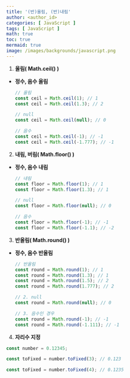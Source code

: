 ```yaml
---
title: '(반)올림, (반)내림'
author: <author_id>
categories: [ JavaScript ]
tags: [ JavaScript ]
math: true
toc: true
mermaid: true
image: /images/backgrounds/javascript.png
---
```


1. **올림( Math.ceil() )**
  - **정수, 음수 올림**

      ```javascript
      // 올림
      const ceil = Math.ceil(1); // 1
      const ceil = Math.ceil(1.3); // 2
      
      // null
      const ceil = Math.ceil(null); // 0
      
      // 음수
      const ceil = Math.ceil(-1); // -1
      const ceil = Math.ceil(-1.777); // -1
      ```
    
2. **내림, 버림( Math.floor() )**
  - **정수, 음수 내림**

      ```javascript
      // 내림
      const floor = Math.floor(1); // 1
      const floor = Math.floor(1.3); // 1
      
      // null
      const floor = Math.floor(null); // 0
      
      // 음수
      const floor = Math.floor(-1); // -1
      const floor = Math.floor(-1.1); // -2
      ```

3. **반올림( Math.round() )**
  - **정수, 음수 반올림**

      ```javascript
      // 반올림
      const round = Math.round(1); // 1
      const round = Math.round(1.3); // 1
      const round = Math.round(1.5); // 2
      const round = Math.round(1.777); // 2
      
      // 2. null
      const round = Math.round(null); // 0
      
      // 3. 음수인 경우
      const round = Math.round(-1); // -1
      const round = Math.round(-1.111); // -1
      ```

4. **자리수 지정**

```javascript
const number = 0.12345;

const toFixed = number.toFixed(3); // 0.123

const toFixed = number.toFixed(4); // 0.1235
```
